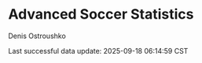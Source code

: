 # Advanced Soccer Statistics
Denis Ostroushko

<!-- gfm -->

Last successful data update: 2025-09-18 06:14:59 CST
